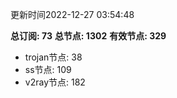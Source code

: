 更新时间2022-12-27 03:54:48

**总订阅: 73**
**总节点: 1302**
**有效节点: 329**
- trojan节点: 38
- ss节点: 109
- v2ray节点: 182
